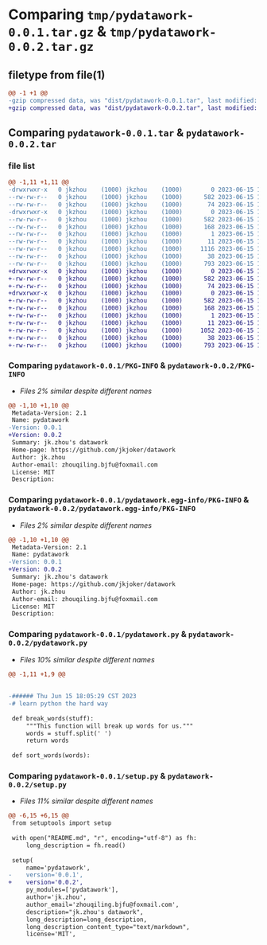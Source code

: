 # Comparing `tmp/pydatawork-0.0.1.tar.gz` & `tmp/pydatawork-0.0.2.tar.gz`

## filetype from file(1)

```diff
@@ -1 +1 @@
-gzip compressed data, was "dist/pydatawork-0.0.1.tar", last modified: Thu Jun 15 10:13:55 2023, max compression
+gzip compressed data, was "dist/pydatawork-0.0.2.tar", last modified: Thu Jun 15 10:32:21 2023, max compression
```

## Comparing `pydatawork-0.0.1.tar` & `pydatawork-0.0.2.tar`

### file list

```diff
@@ -1,11 +1,11 @@
-drwxrwxr-x   0 jkzhou    (1000) jkzhou    (1000)        0 2023-06-15 10:13:55.000000 pydatawork-0.0.1/
--rw-rw-r--   0 jkzhou    (1000) jkzhou    (1000)      582 2023-06-15 10:13:55.000000 pydatawork-0.0.1/PKG-INFO
--rw-rw-r--   0 jkzhou    (1000) jkzhou    (1000)       74 2023-06-15 10:00:20.000000 pydatawork-0.0.1/README.md
-drwxrwxr-x   0 jkzhou    (1000) jkzhou    (1000)        0 2023-06-15 10:13:55.000000 pydatawork-0.0.1/pydatawork.egg-info/
--rw-rw-r--   0 jkzhou    (1000) jkzhou    (1000)      582 2023-06-15 10:13:55.000000 pydatawork-0.0.1/pydatawork.egg-info/PKG-INFO
--rw-rw-r--   0 jkzhou    (1000) jkzhou    (1000)      168 2023-06-15 10:13:55.000000 pydatawork-0.0.1/pydatawork.egg-info/SOURCES.txt
--rw-rw-r--   0 jkzhou    (1000) jkzhou    (1000)        1 2023-06-15 10:13:55.000000 pydatawork-0.0.1/pydatawork.egg-info/dependency_links.txt
--rw-rw-r--   0 jkzhou    (1000) jkzhou    (1000)       11 2023-06-15 10:13:55.000000 pydatawork-0.0.1/pydatawork.egg-info/top_level.txt
--rw-rw-r--   0 jkzhou    (1000) jkzhou    (1000)     1116 2023-06-15 10:05:30.000000 pydatawork-0.0.1/pydatawork.py
--rw-rw-r--   0 jkzhou    (1000) jkzhou    (1000)       38 2023-06-15 10:13:55.000000 pydatawork-0.0.1/setup.cfg
--rw-rw-r--   0 jkzhou    (1000) jkzhou    (1000)      793 2023-06-15 10:11:47.000000 pydatawork-0.0.1/setup.py
+drwxrwxr-x   0 jkzhou    (1000) jkzhou    (1000)        0 2023-06-15 10:32:21.000000 pydatawork-0.0.2/
+-rw-rw-r--   0 jkzhou    (1000) jkzhou    (1000)      582 2023-06-15 10:32:21.000000 pydatawork-0.0.2/PKG-INFO
+-rw-rw-r--   0 jkzhou    (1000) jkzhou    (1000)       74 2023-06-15 10:00:20.000000 pydatawork-0.0.2/README.md
+drwxrwxr-x   0 jkzhou    (1000) jkzhou    (1000)        0 2023-06-15 10:32:21.000000 pydatawork-0.0.2/pydatawork.egg-info/
+-rw-rw-r--   0 jkzhou    (1000) jkzhou    (1000)      582 2023-06-15 10:32:21.000000 pydatawork-0.0.2/pydatawork.egg-info/PKG-INFO
+-rw-rw-r--   0 jkzhou    (1000) jkzhou    (1000)      168 2023-06-15 10:32:21.000000 pydatawork-0.0.2/pydatawork.egg-info/SOURCES.txt
+-rw-rw-r--   0 jkzhou    (1000) jkzhou    (1000)        1 2023-06-15 10:32:21.000000 pydatawork-0.0.2/pydatawork.egg-info/dependency_links.txt
+-rw-rw-r--   0 jkzhou    (1000) jkzhou    (1000)       11 2023-06-15 10:32:21.000000 pydatawork-0.0.2/pydatawork.egg-info/top_level.txt
+-rw-rw-r--   0 jkzhou    (1000) jkzhou    (1000)     1052 2023-06-15 10:29:59.000000 pydatawork-0.0.2/pydatawork.py
+-rw-rw-r--   0 jkzhou    (1000) jkzhou    (1000)       38 2023-06-15 10:32:21.000000 pydatawork-0.0.2/setup.cfg
+-rw-rw-r--   0 jkzhou    (1000) jkzhou    (1000)      793 2023-06-15 10:32:15.000000 pydatawork-0.0.2/setup.py
```

### Comparing `pydatawork-0.0.1/PKG-INFO` & `pydatawork-0.0.2/PKG-INFO`

 * *Files 2% similar despite different names*

```diff
@@ -1,10 +1,10 @@
 Metadata-Version: 2.1
 Name: pydatawork
-Version: 0.0.1
+Version: 0.0.2
 Summary: jk.zhou's datawork
 Home-page: https://github.com/jkjoker/datawork
 Author: jk.zhou
 Author-email: zhouqiling.bjfu@foxmail.com
 License: MIT
 Description:
```

### Comparing `pydatawork-0.0.1/pydatawork.egg-info/PKG-INFO` & `pydatawork-0.0.2/pydatawork.egg-info/PKG-INFO`

 * *Files 2% similar despite different names*

```diff
@@ -1,10 +1,10 @@
 Metadata-Version: 2.1
 Name: pydatawork
-Version: 0.0.1
+Version: 0.0.2
 Summary: jk.zhou's datawork
 Home-page: https://github.com/jkjoker/datawork
 Author: jk.zhou
 Author-email: zhouqiling.bjfu@foxmail.com
 License: MIT
 Description:
```

### Comparing `pydatawork-0.0.1/pydatawork.py` & `pydatawork-0.0.2/pydatawork.py`

 * *Files 10% similar despite different names*

```diff
@@ -1,11 +1,9 @@
 
 
-###### Thu Jun 15 18:05:29 CST 2023
-# learn python the hard way
 
 def break_words(stuff):
     """This function will break up words for us."""
     words = stuff.split(' ')
     return words
 
 def sort_words(words):
```

### Comparing `pydatawork-0.0.1/setup.py` & `pydatawork-0.0.2/setup.py`

 * *Files 11% similar despite different names*

```diff
@@ -6,15 +6,15 @@
 from setuptools import setup
 
 with open("README.md", "r", encoding="utf-8") as fh:
     long_description = fh.read()
 
 setup(
     name='pydatawork',
-    version='0.0.1',
+    version='0.0.2',
     py_modules=['pydatawork'],
     author='jk.zhou',
     author_email='zhouqiling.bjfu@foxmail.com',
     description="jk.zhou's datawork",
     long_description=long_description,
     long_description_content_type="text/markdown",
     license='MIT',
```

